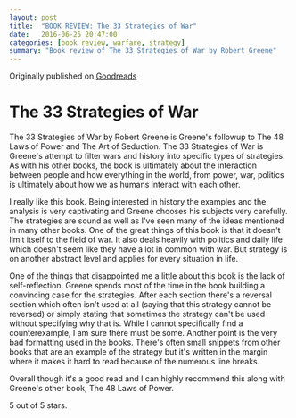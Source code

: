```yaml
---
layout: post
title:  "BOOK REVIEW: The 33 Strategies of War"
date:   2016-06-25 20:47:00
categories: [book review, warfare, strategy]
summary: "Book review of The 33 Strategies of War by Robert Greene"
---
```

Originally published on [Goodreads](https://www.goodreads.com/review/show/1119329229)

# The 33 Strategies of War
The 33 Strategies of War by Robert Greene is Greene's followup to The 48 Laws of Power and The Art of Seduction. The 33 Strategies of War is Greene's attempt to filter wars and history into specific types of strategies. As with his other books, the book is ultimately about the interaction between people and how everything in the world, from power, war, politics is ultimately about how we as humans interact with each other.

I really like this book. Being interested in history the examples and the analysis is very captivating and Greene chooses his subjects very carefully. The strategies are sound as well as I've seen many of the ideas mentioned in many other books. One of the great things of this book is that it doesn't limit itself to the field of war. It also deals heavily with politics and daily life which doesn't seem like they have a lot in common with war. But strategy is on another abstract level and applies for every situation in life.

One of the things that disappointed me a little about this book is the lack of self-reflection. Greene spends most of the time in the book building a convincing case for the strategies. After each section there's a reversal section which often isn't used at all (saying that this strategy cannot be reversed) or simply stating that sometimes the strategy can't be used without specifying why that is. While I cannot specifically find a counterexample, I am sure there must be some.
Another point is the very bad formatting used in the books. There's often small snippets from other books that are an example of the strategy but it's written in the margin where it makes it hard to read because of the numerous line breaks.

Overall though it's a good read and I can highly recommend this along with Greene's other book, The 48 Laws of Power.

5 out of 5 stars.
